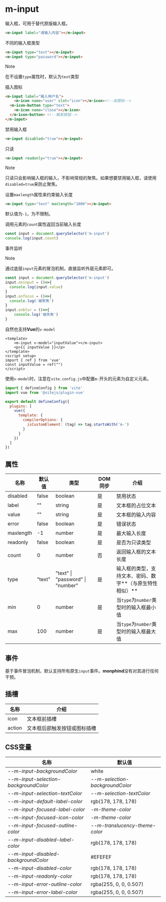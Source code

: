 # m-input

输入框，可用于替代原版输入框。

```html view
<m-input label="请输入内容"></m-input>
```

不同的输入框类型

```html view
<m-input type="text"></m-input>
<m-input type="password"></m-input>
```

> [!NOTE]
>
> 在不设置`type`属性时，默认为`text`类型

插入图标

```html view
<m-input label="输入用户名">
	<m-icon name="user" slot="icon"></m-icon><!--前图标-->
  <m-icon-button type="text">
  	<m-icon name="close"></m-icon>
  </m-icon-button> <!--触发按钮-->
</m-input>
```

禁用输入框

```html view
<m-input disabled="true"></m-input>
```

只读

```html view
<m-input readonly="true"></m-input>
```

> [!NOTE]
>
> 只读只会影响输入框的输入，不影响常规的聚焦。如果想要禁用输入框，请使用`disabled=true`来防止聚焦。

设置`maxlength`属性来约束输入长度

```html view
<m-input type="text" maxlength="1000"></m-input>
```

默认值为`-1`，为不限制。

调用元素的`count`属性返回当前输入长度

```js
const input = document.querySelector('m-input')
console.log(input.count)
```

事件监听

> [!NOTE]
>
> 通过底层`input`元素的冒泡机制，直接监听外层元素即可。

```js
const input = document.querySelector('m-input')
input.oninput = ()=>{
  console.log(input.value)
}
input.onfocus = ()=>{
  console.log('被聚焦')
}
input.onblur = ()=>{
	console.log('被失焦')
}
```

自然也支持**Vue**的`v-model`

```vue
<template>
	<m-input v-model="inputValue"></m-input>
	<p>{{ inputValue }}</p>
</template>
<script setup>
import { ref } from 'vue'
const inputValue = ref("")
</script>
```

使用`v-model`时，注意在`vite.config.js`中配置`m-`开头的元素为自定义元素。

```js
import { defineConfig } from 'vite'
import vue from '@vitejs/plugin-vue'

export default defineConfig({
  plugins: [
    vue({
      template: {
        compilerOptions: {
          isCustomElement: (tag) => tag.startsWith('m-')
        }
      }
    })
  ]
})
```

## 属性

| 名称      | 默认值 | 类型                             | DOM同步 | 介绍                                                     |
| --------- | ------ | -------------------------------- | ------- | -------------------------------------------------------- |
| disabled  | false  | boolean                          | 是      | 禁用状态                                                 |
| label     | ""     | string                           | 是      | 文本框的占位文本                                         |
| value     | ""     | string                           | 是      | 文本框的输入内容                                         |
| error     | false  | boolean                          | 是      | 错误状态                                                 |
| maxlength | -1     | number                           | 是      | 最大输入长度                                             |
| readonly  | false  | boolean                          | 是      | 是否为只读类型                                           |
| count     | 0      | number                           | 否      | 返回输入框的文本长度                                     |
| type      | "text" | "text" \| "password" \| "number" | 是      | 输入框的类型，支持文本、密码、数字**（与原生特性相似）** |
| min       | 0      | number                           | 是      | 当`type`为`number`类型时的输入框最小值                   |
| max       | 100    | number                           | 是      | 当`type`为`number`类型时的输入框最大值                   |

## 事件

基于事件冒泡机制，默认支持所有原生`input`事件。**monphind**没有对其进行任何干预。

## 插槽

| 名称   | 介绍                         |
| ------ | ---------------------------- |
| icon   | 文本框前插槽                 |
| action | 文本框后部触发按钮或图标插槽 |

## CSS变量

| 名称                                  | 默认值                          |
| ------------------------------------- | ------------------------------- |
| *--m-input-backgroundColor*           | white                           |
| *--m-input-selection-backgroundColor* | *--m-selection-backgroundColor* |
| *--m-input-selection-textColor*       | *--m-selection-textColor*       |
| *--m-input-default-label-color*       | rgb(178, 178, 178)              |
| *--m-input-focused-label-color*       | *-m-theme-color*                |
| *--m-input-focused-icon-color*        | *-m-theme-color*                |
| *--m-input-focused-outline-color*     | *--m-translucency-theme-color*  |
| *--m-input-disabled-label-color*      | rgb(178, 178, 178)              |
| *--m-input-disabled-backgroundColor*  | \#EFEFEF                        |
| *--m-input-disabled-color*            | rgb(178, 178, 178)              |
| *--m-input-readonly-color*            | rgb(178, 178, 178)              |
| *--m-input-error-outline-color*       | rgba(255, 0, 0, 0.507)          |
| *--m-input-error-label-color*         | rgba(255, 0, 0, 0.507)          |

